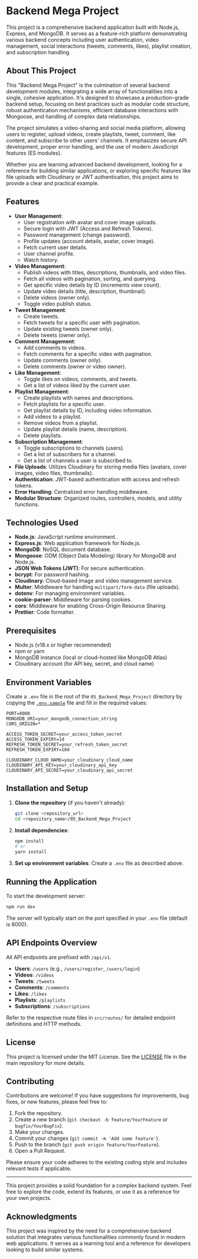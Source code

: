 # Backend Mega Project

This project is a comprehensive backend application built with Node.js, Express, and MongoDB. It serves as a feature-rich platform demonstrating various backend concepts including user authentication, video management, social interactions (tweets, comments, likes), playlist creation, and subscription handling.

## About This Project

This "Backend Mega Project" is the culmination of several backend development modules, integrating a wide array of functionalities into a single, cohesive application. It's designed to showcase a production-grade backend setup, focusing on best practices such as modular code structure, robust authentication mechanisms, efficient database interactions with Mongoose, and handling of complex data relationships.

The project simulates a video-sharing and social media platform, allowing users to register, upload videos, create playlists, tweet, comment, like content, and subscribe to other users' channels. It emphasizes secure API development, proper error handling, and the use of modern JavaScript features (ES modules).

Whether you are learning advanced backend development, looking for a reference for building similar applications, or exploring specific features like file uploads with Cloudinary or JWT authentication, this project aims to provide a clear and practical example.

## Features

- **User Management**:
  - User registration with avatar and cover image uploads.
  - Secure login with JWT (Access and Refresh Tokens).
  - Password management (change password).
  - Profile updates (account details, avatar, cover image).
  - Fetch current user details.
  - User channel profile.
  - Watch history.
- **Video Management**:
  - Publish videos with titles, descriptions, thumbnails, and video files.
  - Fetch all videos with pagination, sorting, and querying.
  - Get specific video details by ID (increments view count).
  - Update video details (title, description, thumbnail).
  - Delete videos (owner only).
  - Toggle video publish status.
- **Tweet Management**:
  - Create tweets.
  - Fetch tweets for a specific user with pagination.
  - Update existing tweets (owner only).
  - Delete tweets (owner only).
- **Comment Management**:
  - Add comments to videos.
  - Fetch comments for a specific video with pagination.
  - Update comments (owner only).
  - Delete comments (owner or video owner).
- **Like Management**:
  - Toggle likes on videos, comments, and tweets.
  - Get a list of videos liked by the current user.
- **Playlist Management**:
  - Create playlists with names and descriptions.
  - Fetch playlists for a specific user.
  - Get playlist details by ID, including video information.
  - Add videos to a playlist.
  - Remove videos from a playlist.
  - Update playlist details (name, description).
  - Delete playlists.
- **Subscription Management**:
  - Toggle subscriptions to channels (users).
  - Get a list of subscribers for a channel.
  - Get a list of channels a user is subscribed to.
- **File Uploads**: Utilizes Cloudinary for storing media files (avatars, cover images, video files, thumbnails).
- **Authentication**: JWT-based authentication with access and refresh tokens.
- **Error Handling**: Centralized error handling middleware.
- **Modular Structure**: Organized routes, controllers, models, and utility functions.

## Technologies Used

- **Node.js**: JavaScript runtime environment.
- **Express.js**: Web application framework for Node.js.
- **MongoDB**: NoSQL document database.
- **Mongoose**: ODM (Object Data Modeling) library for MongoDB and Node.js.
- **JSON Web Tokens (JWT)**: For secure authentication.
- **bcrypt**: For password hashing.
- **Cloudinary**: Cloud-based image and video management service.
- **Multer**: Middleware for handling `multipart/form-data` (file uploads).
- **dotenv**: For managing environment variables.
- **cookie-parser**: Middleware for parsing cookies.
- **cors**: Middleware for enabling Cross-Origin Resource Sharing.
- **Prettier**: Code formatter.

## Prerequisites

- Node.js (v18.x or higher recommended)
- npm or yarn
- MongoDB instance (local or cloud-hosted like MongoDB Atlas)
- Cloudinary account (for API key, secret, and cloud name)

## Environment Variables

Create a `.env` file in the root of the `05_Backend_Mega_Project` directory by copying the [`.env.sample`](05_Backend_Mega_Project/.env.sample:1) file and fill in the required values:

```env
PORT=8000
MONGODB_URI=your_mongodb_connection_string
CORS_ORIGIN=*

ACCESS_TOKEN_SECRET=your_access_token_secret
ACCESS_TOKEN_EXPIRY=1d
REFRESH_TOKEN_SECRET=your_refresh_token_secret
REFRESH_TOKEN_EXPIRY=10d

CLOUDINARY_CLOUD_NAME=your_cloudinary_cloud_name
CLOUDINARY_API_KEY=your_cloudinary_api_key
CLOUDINARY_API_SECRET=your_cloudinary_api_secret
```

## Installation and Setup

1. **Clone the repository** (if you haven't already):

    ```bash
    git clone <repository_url>
    cd <repository_name>/05_Backend_Mega_Project
    ```

2. **Install dependencies**:

    ```bash
    npm install
    # or
    yarn install
    ```

3. **Set up environment variables**:
    Create a `.env` file as described above.

## Running the Application

To start the development server:

```bash
npm run dev
```

The server will typically start on the port specified in your `.env` file (default is 8000).

## API Endpoints Overview

All API endpoints are prefixed with `/api/v1`.

- **Users**: `/users` (e.g., `/users/register`, `/users/login`)
- **Videos**: `/videos`
- **Tweets**: `/tweets`
- **Comments**: `/comments`
- **Likes**: `/likes`
- **Playlists**: `/playlists`
- **Subscriptions**: `/subscriptions`

Refer to the respective route files in `src/routes/` for detailed endpoint definitions and HTTP methods.

## License

This project is licensed under the MIT License. See the [LICENSE](../../LICENSE) file in the main repository for more details.

## Contributing

Contributions are welcome! If you have suggestions for improvements, bug fixes, or new features, please feel free to:

1. Fork the repository.
2. Create a new branch (`git checkout -b feature/YourFeature` or `bugfix/YourBugFix`).
3. Make your changes.
4. Commit your changes (`git commit -m 'Add some feature'`).
5. Push to the branch (`git push origin feature/YourFeature`).
6. Open a Pull Request.

Please ensure your code adheres to the existing coding style and includes relevant tests if applicable.

---

This project provides a solid foundation for a complex backend system. Feel free to explore the code, extend its features, or use it as a reference for your own projects.

## Acknowledgments

This project was inspired by the need for a comprehensive backend solution that integrates various functionalities commonly found in modern web applications. It serves as a learning tool and a reference for developers looking to build similar systems.